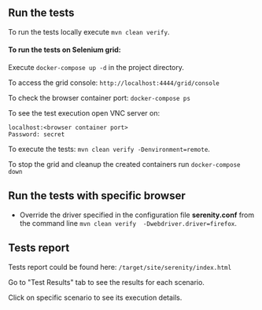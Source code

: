 ## Run the tests

To run the tests locally execute `mvn clean verify`.
#### To run the tests on Selenium grid:
Execute `docker-compose up -d` in the project directory.

To access the grid console: `http://localhost:4444/grid/console`

To check the browser container port: `docker-compose ps`

To see the test execution open VNC server on:
```
localhost:<browser container port>
Password: secret
```
To execute the tests: `mvn clean verify -Denvironment=remote`.

To stop the grid and cleanup the created containers run `docker-compose down`

## Run the tests with specific browser
* Override the driver specified in the configuration file **serenity.conf** from the command line `mvn clean verify 
  -Dwebdriver.driver=firefox`.

## Tests report
Tests report could be found here: `/target/site/serenity/index.html`

Go to "Test Results" tab to see the results for each scenario.

Click on specific scenario to see its execution details.
